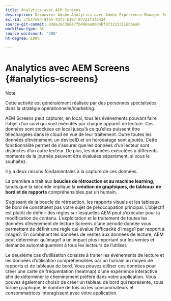 ```yaml
---
title: Analytics avec AEM Screens
description: Découvrez Adobe Analytics avec Adobe Experience Manager Screens.
exl-id: cfb47e94-9f65-43f3-b197-07222f3f6424
source-git-commit: 8dde26d36847fb496aed6d4bf9732233116b5ea6
workflow-type: ht
source-wordcount: '288'
ht-degree: 100%

---
```


# Analytics avec AEM Screens {#analytics-screens}

>[!NOTE]
>
>Cette activité est généralement réalisée par des personnes spécialisées dans la stratégie opérationnelle/marketing.

AEM Screens peut capturer, en local, tous les événements pouvant faire l’objet d’un suivi qui sont exécutés par chaque appareil de lecture. Ces données sont stockées en local jusqu’à ce qu’elles puissent être téléchargées dans le cloud en vue de leur traitement. Outre toutes les données d’événement, un deviceID et un horodatage sont ajoutés. Cette fonctionnalité permet de s’assurer que les données d’un lecteur sont distinctes d’un autre lecteur. De plus, les données exécutées à différents moments de la journée peuvent être évaluées séparément, si vous le souhaitez.

Il y a deux raisons fondamentales à la capture de ces données.

La première a trait aux **boucles de rétroaction et au machine learning**, tandis que la seconde implique la **création de graphiques, de tableaux de bord et de rapports** compréhensibles par un humain.

S’agissant de la boucle de rétroaction, les rapports visuels et les tableaux de bord ne constituent pas votre sujet de préoccupation principal. L’objectif est plutôt de définir des règles sur lesquelles AEM peut s’exécuter pour la modification de contenu. L’exploitation et le traitement de toutes les données d’événement de lecture Screens d’une période donnée vous permettent de définir une règle qui évalue l’efficacité d’image1 par rapport à image2. En combinant les données de ventes aux données de lecture, AEM peut déterminer qu’image1 a un impact plus important sur les ventes et demande automatiquement à tous les lecteurs de l’utiliser.

Le deuxième cas d’utilisation consiste à traiter les événements de lecture et les données d’utilisation compréhensibles par un humain au moyen de rapports et de tableaux de bord.
Vous pouvez utiliser ces données pour créer une carte de fréquentation (heatmap) d’une expérience interactive afin de déterminer le cheminement préféré dans votre application. Vous pouvez également choisir de créer un tableau de bord qui représente, sous forme graphique, le nombre de fois où les consommateurs et consommatrices interagissent avec votre application.
